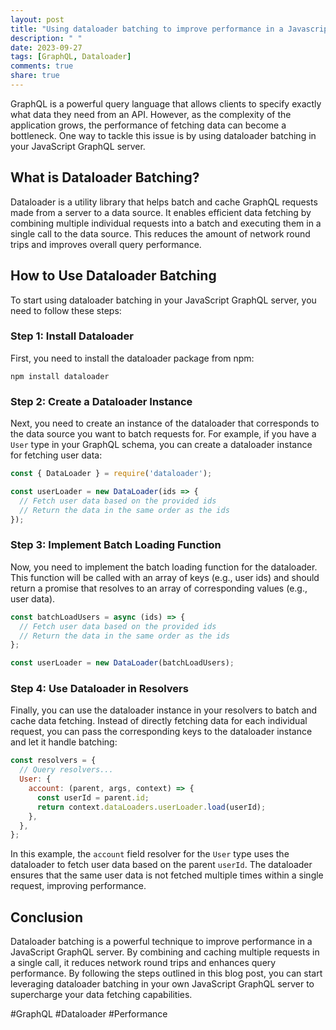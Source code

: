 ```yaml
---
layout: post
title: "Using dataloader batching to improve performance in a Javascript GraphQL server"
description: " "
date: 2023-09-27
tags: [GraphQL, Dataloader]
comments: true
share: true
---
```


GraphQL is a powerful query language that allows clients to specify exactly what data they need from an API. However, as the complexity of the application grows, the performance of fetching data can become a bottleneck. One way to tackle this issue is by using dataloader batching in your JavaScript GraphQL server.

## What is Dataloader Batching?

Dataloader is a utility library that helps batch and cache GraphQL requests made from a server to a data source. It enables efficient data fetching by combining multiple individual requests into a batch and executing them in a single call to the data source. This reduces the amount of network round trips and improves overall query performance.

## How to Use Dataloader Batching

To start using dataloader batching in your JavaScript GraphQL server, you need to follow these steps:

### Step 1: Install Dataloader

First, you need to install the dataloader package from npm:

```shell
npm install dataloader
```

### Step 2: Create a Dataloader Instance

Next, you need to create an instance of the dataloader that corresponds to the data source you want to batch requests for. For example, if you have a `User` type in your GraphQL schema, you can create a dataloader instance for fetching user data:

```javascript
const { DataLoader } = require('dataloader');

const userLoader = new DataLoader(ids => {
  // Fetch user data based on the provided ids
  // Return the data in the same order as the ids
});
```

### Step 3: Implement Batch Loading Function

Now, you need to implement the batch loading function for the dataloader. This function will be called with an array of keys (e.g., user ids) and should return a promise that resolves to an array of corresponding values (e.g., user data).

```javascript
const batchLoadUsers = async (ids) => {
  // Fetch user data based on the provided ids
  // Return the data in the same order as the ids
};

const userLoader = new DataLoader(batchLoadUsers);
```

### Step 4: Use Dataloader in Resolvers

Finally, you can use the dataloader instance in your resolvers to batch and cache data fetching. Instead of directly fetching data for each individual request, you can pass the corresponding keys to the dataloader instance and let it handle batching:

```javascript
const resolvers = {
  // Query resolvers...
  User: {
    account: (parent, args, context) => {
      const userId = parent.id;
      return context.dataLoaders.userLoader.load(userId);
    },
  },
};
```

In this example, the `account` field resolver for the `User` type uses the dataloader to fetch user data based on the parent `userId`. The dataloader ensures that the same user data is not fetched multiple times within a single request, improving performance.

## Conclusion

Dataloader batching is a powerful technique to improve performance in a JavaScript GraphQL server. By combining and caching multiple requests in a single call, it reduces network round trips and enhances query performance. By following the steps outlined in this blog post, you can start leveraging dataloader batching in your own JavaScript GraphQL server to supercharge your data fetching capabilities.

#GraphQL #Dataloader #Performance